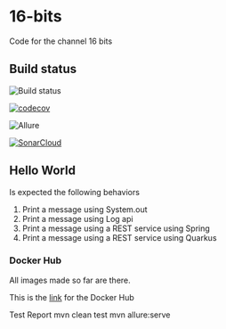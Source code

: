 # 16-bits
Code for the channel 16 bits

## Build status
![Build status](https://github.com/luizgustavocosta/16-bits/workflows/Java%20CI%20with%20Maven/badge.svg) 

[![codecov](https://codecov.io/gh/luizgustavocosta/16-bits/branch/main/graph/badge.svg?token=FZKU9UKRIO)](https://codecov.io/gh/luizgustavocosta/16-bits)

![Allure](https://github.com/luizgustavocosta/16-bits/workflows/allure-junit5-maven/badge.svg) 

[![SonarCloud](https://sonarcloud.io/images/project_badges/sonarcloud-orange.svg)](https://sonarcloud.io/dashboard?id=luizgustavocosta_16-bits)

## Hello World
Is expected the following behaviors
1. Print a message using System.out
2. Print a message using Log api
3. Print a message using a REST service using Spring
4. Print a message using a REST service using Quarkus

### Docker Hub
All images made so far are there.

This is the [link](https://hub.docker.com/u/16bits) for the Docker Hub

Test Report
mvn clean test
mvn allure:serve

